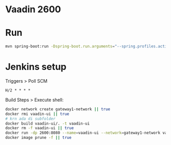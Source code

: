 # Vaadin 2600


# Run
```sh
mvn spring-boot:run -Dspring-boot.run.arguments="--spring.profiles.active=dev"
```

# Jenkins setup
Triggers > Poll SCM
```
H/2 * * * *
```

Build Steps > Execute shell:
```sh
docker network create gateway1-network || true
docker rmi vaadin-ui || true
# krn ada di subfolder
docker build vaadin-ui/. -t vaadin-ui
docker rm -f vaadin-ui || true
docker run -dp 2600:8080 --name=vaadin-ui --network=gateway1-network vaadin-ui
docker image prune -f || true
```

